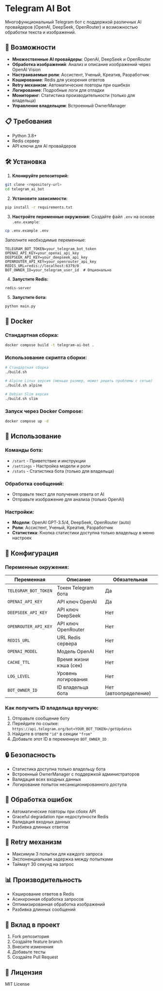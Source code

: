 # Telegram AI Bot

Многофункциональный Telegram бот с поддержкой различных AI провайдеров (OpenAI, DeepSeek, OpenRouter) и возможностью обработки текста и изображений.

## 🚀 Возможности

- **Множественные AI провайдеры**: OpenAI, DeepSeek и OpenRouter
- **Обработка изображений**: Анализ и описание изображений через OpenAI Vision
- **Настраиваемые роли**: Ассистент, Ученый, Креатив, Разработчик
- **Кэширование**: Redis для ускорения ответов
- **Retry механизм**: Автоматические повторы при ошибках
- **Логирование**: Подробные логи для отладки
- **Мониторинг**: Статистика производительности (только для владельца)
- **Управление владельцем**: Встроенный OwnerManager

## 📋 Требования

- Python 3.8+
- Redis сервер
- API ключи для AI провайдеров

## 🛠️ Установка

1. **Клонируйте репозиторий:**
```bash
git clone <repository-url>
cd telegram_ai_bot
```

2. **Установите зависимости:**
```bash
pip install -r requirements.txt
```

3. **Настройте переменные окружения:**
Создайте файл `.env` на основе `.env.example`:
```bash
cp .env.example .env
```

Заполните необходимые переменные:
```env
TELEGRAM_BOT_TOKEN=your_telegram_bot_token
OPENAI_API_KEY=your_openai_api_key
DEEPSEEK_API_KEY=your_deepseek_api_key
OPENROUTER_API_KEY=your_openrouter_api_key
REDIS_URL=redis://localhost:6379/0
BOT_OWNER_ID=your_telegram_user_id  # Опционально
```

4. **Запустите Redis:**
```bash
redis-server
```

5. **Запустите бота:**
```bash
python main.py
```

## 🐳 Docker

### Стандартная сборка:
```bash
docker compose build -t telegram-ai-bot .
```

### Использование скрипта сборки:
```bash
# Стандартная сборка
./build.sh

# Alpine Linux версия (меньше размер, может решить проблемы с сетью)
./build.sh alpine

# Debian Slim версия
./build.sh slim
```

### Запуск через Docker Compose:
```bash
docker compose up -d
```

## 📖 Использование

### Команды бота:
- `/start` - Приветствие и инструкции
- `/settings` - Настройка модели и роли
- `/stats` - Статистика бота (только для владельца)

### Обработка сообщений:
- Отправьте текст для получения ответа от AI
- Отправьте изображение для анализа (только OpenAI)

### Настройки:
- **Модели**: OpenAI GPT-3.5/4, DeepSeek, OpenRouter (auto)
- **Роли**: Ассистент, Ученый, Креатив, Разработчик
- **Статистика**: Кнопка статистики доступна только владельцу в меню настроек

## 🔧 Конфигурация

### Переменные окружения:

| Переменная           | Описание               | Обязательная |
|----------------------|------------------------|--------------|
| `TELEGRAM_BOT_TOKEN` | Токен Telegram бота    | Да |
| `OPENAI_API_KEY`     | API ключ OpenAI        | Да |
| `DEEPSEEK_API_KEY`   | API ключ DeepSeek      | Нет |
| `OPENROUTER_API_KEY` | API ключ OpenRouter    | Нет |
| `REDIS_URL`          | URL Redis сервера      | Нет |
| `OPENAI_MODEL`       | Модель OpenAI          | Нет |
| `CACHE_TTL`          | Время жизни кэша (сек) | Нет |
| `LOG_LEVEL`          | Уровень логирования    | Нет |
| `BOT_OWNER_ID`       | ID владельца бота      | Нет (автоопределение) |


### Как получить ID владельца вручную:

1. Отправьте сообщение боту
2. Перейдите по ссылке: `https://api.telegram.org/bot<YOUR_BOT_TOKEN>/getUpdates`
3. Найдите в ответе `"id"` в секции `"from"`
4. Добавьте этот ID в переменную `BOT_OWNER_ID`

## 🔒 Безопасность

- Статистика доступна только владельцу бота
- Встроенный OwnerManager с поддержкой администраторов
- Валидация всех входных данных
- Логирование попыток несанкционированного доступа

## 🚨 Обработка ошибок

- Автоматические повторы при сбоях API
- Graceful degradation при недоступности Redis
- Валидация входных данных
- Разбивка длинных ответов

## 🔄 Retry механизм

- Максимум 3 попытки для каждого запроса
- Экспоненциальная задержка между попытками
- Таймаут 30 секунд на запрос

## 📊 Производительность

- Кэширование ответов в Redis
- Асинхронная обработка запросов
- Оптимизированная обработка изображений
- Разбивка длинных сообщений

## 🤝 Вклад в проект

1. Fork репозитория
2. Создайте feature branch
3. Внесите изменения
4. Добавьте тесты
5. Создайте Pull Request

## 📄 Лицензия

MIT License 